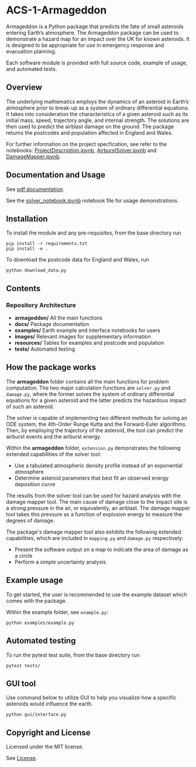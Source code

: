 # ACS-1-Armageddon

Armageddon is a Python package that predicts the fate of small asteroids entering Earth’s atmosphere. The Armageddon package can be used to demonstrate a hazard map for an impact over the UK for known asteroids. It is designed to be appropriate for use in emergency response and evacuation planning.

Each software module is provided with full source code, example of usage, and automated tests.

## Overview

The underlying mathematics employs the dynamics of an asteroid in Earth’s atmosphere prior to break-up as a system of ordinary differential equations. It takes into consideration the characteristics of a given asteroid such as its initial mass, speed, trajectory angle, and internal strength. The solutions are then used to predict the airblast damage on the ground. The package returns the postcodes and population affected in England and Wales.

For further information on the project specfication, see refer to the notebooks: [ProjectDescription.ipynb](https://github.com/ese-msc-2022/acs-armageddon-Dimorphos/blob/main/ProjectDescription.ipynb), [AirburstSolver.ipynb](https://github.com/ese-msc-2022/acs-armageddon-Dimorphos/blob/main/AirburstSolver.ipynb) and [DamageMapper.ipynb](https://github.com/ese-msc-2022/acs-armageddon-Dimorphos/blob/main/DamageMapper.ipynb).

## Documentation and Usage

See [pdf documentation](https://github.com/ese-msc-2022/acs-armageddon-Dimorphos/blob/main/docs/armageddon.pdf).

See the [solver_notebook.ipynb](https://github.com/ese-msc-2022/acs-armageddon-Dimorphos/blob/main/examples/solver_notebook.ipynb) notebook file for usage demonstrations.

## Installation

To install the module and any pre-requisites, from the base directory run
```
pip install -r requirements.txt
pip install -e .
```  

To download the postcode data for England and Wales, run
```
python download_data.py
```

## Contents

### Repository Architecture

* **armageddon/** All the main functions
* **docs/** Package documentation
* **examples/** Earth example and interface notebooks for users
* **images/** Relevant images for supplementary information
* **resources/** Tables for examples and postcode and population
* **tests/** Automated testing

## How the package works

The **armageddon** folder contains all the main functions for problem computation. The two major calculation functions are `solver.py` and `damage.py`, where the former solves the system of ordinary differential equations for a given asteroid and the latter predicts the hazardous impact of such an asteroid. 

The solver is capable of implementing two different methods for solving an ODE system, the 4th-Order Runge Kutta and the Forward-Euler algorithms. Then, by employing the trajectory of the asteroid, the tool can predict the airburst events and the airburst energy.

Within the **armageddon** folder, `extension.py` demonstrates the following extended capabilities of the solver tool:

* Use a tabulated atmospheric density profile instead of an exponential atmosphere
* Determine asteroid parameters that best fit an observed energy deposition curve

The results from the solver tool can be used for hazard analysis with the damage mapper tool. The main cause of damage close to the impact site is a strong pressure in the air, or equivalently, an airblast. The damage mapper tool takes this pressure as a function of explosion energy to measure the degrees of damage.

The package's damage mapper tool also exhibits the following extended capabilities, which are included in `mapping.py` and `damage.py` respectively:

* Present the software output on a map to indicate the area of damage as a circle
* Perform a simple uncertainty analysis 

## Example usage

To get started, the user is recommended to use the example dataset which comes with the package. 

Within the example folder, see `example.py`:
```
python examples/example.py
```

## Automated testing

To run the pytest test suite, from the base directory run
```
pytest tests/
```

## GUI tool

Use command below to utilize GUI to help you visualize how a specific asteroids would influence the earth.

```
python gui/interface.py
```

## Copyright and License

Licensed under the MIT license.

See [License](https://github.com/ese-msc-2022/acs-armageddon-Dimorphos/blob/main/LICENSE.md).
